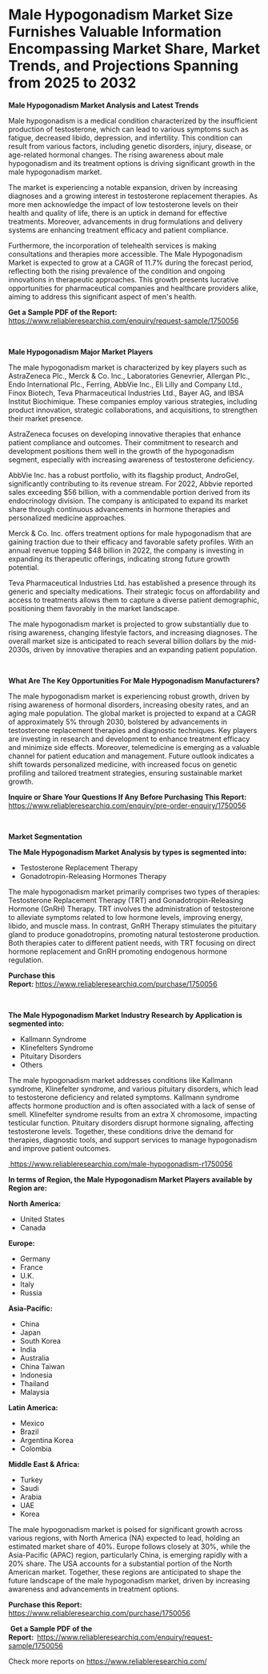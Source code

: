 <p><h1>Male Hypogonadism Market Size Furnishes Valuable Information Encompassing Market Share, Market Trends, and Projections Spanning from 2025 to 2032</h1></p><p><strong>Male Hypogonadism Market Analysis and Latest Trends</strong></p>
<p><p>Male hypogonadism is a medical condition characterized by the insufficient production of testosterone, which can lead to various symptoms such as fatigue, decreased libido, depression, and infertility. This condition can result from various factors, including genetic disorders, injury, disease, or age-related hormonal changes. The rising awareness about male hypogonadism and its treatment options is driving significant growth in the male hypogonadism market.</p><p>The market is experiencing a notable expansion, driven by increasing diagnoses and a growing interest in testosterone replacement therapies. As more men acknowledge the impact of low testosterone levels on their health and quality of life, there is an uptick in demand for effective treatments. Moreover, advancements in drug formulations and delivery systems are enhancing treatment efficacy and patient compliance.</p><p>Furthermore, the incorporation of telehealth services is making consultations and therapies more accessible. The Male Hypogonadism Market is expected to grow at a CAGR of 11.7% during the forecast period, reflecting both the rising prevalence of the condition and ongoing innovations in therapeutic approaches. This growth presents lucrative opportunities for pharmaceutical companies and healthcare providers alike, aiming to address this significant aspect of men's health.</p></p>
<p><strong>Get a Sample PDF of the Report:&nbsp;</strong> <a href="https://www.reliableresearchiq.com/enquiry/request-sample/1750056?utm_campaign=2737&utm_medium=2&utm_source=Github&utm_content=ia&utm_term=03032025&utm_id=male-hypogonadism">https://www.reliableresearchiq.com/enquiry/request-sample/1750056</a></p>
<p>&nbsp;</p>
<p><strong>Male Hypogonadism Major Market Players</strong></p>
<p><p>The male hypogonadism market is characterized by key players such as AstraZeneca Plc., Merck & Co. Inc., Laboratories Genevrier, Allergan Plc., Endo International Plc., Ferring, AbbVie Inc., Eli Lilly and Company Ltd., Finox Biotech, Teva Pharmaceutical Industries Ltd., Bayer AG, and IBSA Institut Biochimique. These companies employ various strategies, including product innovation, strategic collaborations, and acquisitions, to strengthen their market presence.</p><p>AstraZeneca focuses on developing innovative therapies that enhance patient compliance and outcomes. Their commitment to research and development positions them well in the growth of the hypogonadism segment, especially with increasing awareness of testosterone deficiency.</p><p>AbbVie Inc. has a robust portfolio, with its flagship product, AndroGel, significantly contributing to its revenue stream. For 2022, Abbvie reported sales exceeding $56 billion, with a commendable portion derived from its endocrinology division. The company is anticipated to expand its market share through continuous advancements in hormone therapies and personalized medicine approaches.</p><p>Merck & Co. Inc. offers treatment options for male hypogonadism that are gaining traction due to their efficacy and favorable safety profiles. With an annual revenue topping $48 billion in 2022, the company is investing in expanding its therapeutic offerings, indicating strong future growth potential.</p><p>Teva Pharmaceutical Industries Ltd. has established a presence through its generic and specialty medications. Their strategic focus on affordability and access to treatments allows them to capture a diverse patient demographic, positioning them favorably in the market landscape.</p><p>The male hypogonadism market is projected to grow substantially due to rising awareness, changing lifestyle factors, and increasing diagnoses. The overall market size is anticipated to reach several billion dollars by the mid-2030s, driven by innovative therapies and an expanding patient population.</p></p>
<p>&nbsp;</p>
<p><strong>What Are The Key Opportunities For Male Hypogonadism Manufacturers?</strong></p>
<p><p>The male hypogonadism market is experiencing robust growth, driven by rising awareness of hormonal disorders, increasing obesity rates, and an aging male population. The global market is projected to expand at a CAGR of approximately 5% through 2030, bolstered by advancements in testosterone replacement therapies and diagnostic techniques. Key players are investing in research and development to enhance treatment efficacy and minimize side effects. Moreover, telemedicine is emerging as a valuable channel for patient education and management. Future outlook indicates a shift towards personalized medicine, with increased focus on genetic profiling and tailored treatment strategies, ensuring sustainable market growth.</p></p>
<p><strong>Inquire or Share Your Questions If Any Before Purchasing This Report:</strong> <a href="https://www.reliableresearchiq.com/enquiry/pre-order-enquiry/1750056?utm_campaign=2737&utm_medium=2&utm_source=Github&utm_content=ia&utm_term=03032025&utm_id=male-hypogonadism">https://www.reliableresearchiq.com/enquiry/pre-order-enquiry/1750056</a></p>
<p>&nbsp;</p>
<p><strong>Market Segmentation</strong></p>
<p><strong>The Male Hypogonadism Market Analysis by types is segmented into:</strong></p>
<p><ul><li>Testosterone Replacement Therapy</li><li>Gonadotropin-Releasing Hormones Therapy</li></ul></p>
<p><p>The male hypogonadism market primarily comprises two types of therapies: Testosterone Replacement Therapy (TRT) and Gonadotropin-Releasing Hormone (GnRH) Therapy. TRT involves the administration of testosterone to alleviate symptoms related to low hormone levels, improving energy, libido, and muscle mass. In contrast, GnRH Therapy stimulates the pituitary gland to produce gonadotropins, promoting natural testosterone production. Both therapies cater to different patient needs, with TRT focusing on direct hormone replacement and GnRH promoting endogenous hormone regulation.</p></p>
<p><strong>Purchase this Report:&nbsp;</strong><a href="https://www.reliableresearchiq.com/purchase/1750056?utm_campaign=2737&utm_medium=2&utm_source=Github&utm_content=ia&utm_term=03032025&utm_id=male-hypogonadism">https://www.reliableresearchiq.com/purchase/1750056</a></p>
<p>&nbsp;</p>
<p><strong>The Male Hypogonadism Market Industry Research by Application is segmented into:</strong></p>
<p><ul><li>Kallmann Syndrome</li><li>Klinefelters Syndrome</li><li>Pituitary Disorders</li><li>Others</li></ul></p>
<p><p>The male hypogonadism market addresses conditions like Kallmann syndrome, Klinefelter syndrome, and various pituitary disorders, which lead to testosterone deficiency and related symptoms. Kallmann syndrome affects hormone production and is often associated with a lack of sense of smell. Klinefelter syndrome results from an extra X chromosome, impacting testicular function. Pituitary disorders disrupt hormone signaling, affecting testosterone levels. Together, these conditions drive the demand for therapies, diagnostic tools, and support services to manage hypogonadism and improve patient outcomes.</p></p>
<p><a href="https://www.reliableresearchiq.com/male-hypogonadism-r1750056?utm_campaign=2737&utm_medium=2&utm_source=Github&utm_content=ia&utm_term=03032025&utm_id=male-hypogonadism">&nbsp;https://www.reliableresearchiq.com/male-hypogonadism-r1750056</a></p>
<p><strong>In terms of Region, the Male Hypogonadism Market Players available by Region are:</strong></p>
<p>
    <p> <strong> North America: </strong>
        <ul>
            <li>United States</li>
            <li>Canada</li>
        </ul>
        </p> 
    <p> <strong> Europe: </strong>
        <ul>
            <li>Germany</li>
            <li>France</li>
            <li>U.K.</li>
            <li>Italy</li>
            <li>Russia</li>
        </ul>
        </p> 
    <p> <strong> Asia-Pacific: </strong>
        <ul>
            <li>China</li>
            <li>Japan</li>
            <li>South Korea</li>
            <li>India</li>
            <li>Australia</li>
            <li>China Taiwan</li>
            <li>Indonesia</li>
            <li>Thailand</li>
            <li>Malaysia</li>
        </ul>
        </p> 
    <p> <strong> Latin America: </strong>
        <ul>
            <li>Mexico</li>
            <li>Brazil</li>
            <li>Argentina Korea</li>
            <li>Colombia</li>
        </ul>
        </p> 
    <p> <strong> Middle East & Africa: </strong>
        <ul>
            <li>Turkey</li>
            <li>Saudi</li>
            <li>Arabia</li>
            <li>UAE</li>
            <li>Korea</li>
        </ul>
    </p>
    </p>
<p><p>The male hypogonadism market is poised for significant growth across various regions, with North America (NA) expected to lead, holding an estimated market share of 40%. Europe follows closely at 30%, while the Asia-Pacific (APAC) region, particularly China, is emerging rapidly with a 20% share. The USA accounts for a substantial portion of the North American market. Together, these regions are anticipated to shape the future landscape of the male hypogonadism market, driven by increasing awareness and advancements in treatment options.</p></p>
<p><strong>Purchase this Report: </strong><a href="https://www.reliableresearchiq.com/purchase/1750056?utm_campaign=2737&utm_medium=2&utm_source=Github&utm_content=ia&utm_term=03032025&utm_id=male-hypogonadism">https://www.reliableresearchiq.com/purchase/1750056</a></p>
<p>&nbsp;<strong>Get a Sample PDF of the Report:&nbsp;&nbsp;</strong><a href="https://www.reliableresearchiq.com/enquiry/request-sample/1750056?utm_campaign=2737&utm_medium=2&utm_source=Github&utm_content=ia&utm_term=03032025&utm_id=male-hypogonadism">https://www.reliableresearchiq.com/enquiry/request-sample/1750056</a></p>
<p><strong></strong></p>
<p>Check more reports on <a href="https://www.reliableresearchiq.com/?utm_campaign=2737&utm_medium=2&utm_source=Github&utm_content=ia&utm_term=03032025&utm_id=male-hypogonadism">https://www.reliableresearchiq.com/</a></p>
